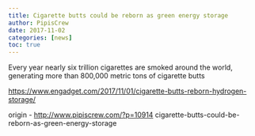 ```yaml
---
title: Cigarette butts could be reborn as green energy storage
author: PipisCrew
date: 2017-11-02
categories: [news]
toc: true
---
```


Every year nearly six trillion cigarettes are smoked around the world, generating more than 800,000 metric tons of cigarette butts

https://www.engadget.com/2017/11/01/cigarette-butts-reborn-hydrogen-storage/

origin - http://www.pipiscrew.com/?p=10914 cigarette-butts-could-be-reborn-as-green-energy-storage